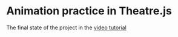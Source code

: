 # Animation practice in Theatre.js

The final state of the project in the [video tutorial](https://youtu.be/icR9EIS1q34?t=2426)